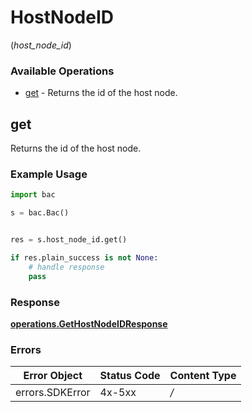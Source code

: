 # HostNodeID
(*host_node_id*)

### Available Operations

* [get](#get) - Returns the id of the host node.

## get

Returns the id of the host node.

### Example Usage

```python
import bac

s = bac.Bac()


res = s.host_node_id.get()

if res.plain_success is not None:
    # handle response
    pass

```


### Response

**[operations.GetHostNodeIDResponse](../../models/operations/gethostnodeidresponse.md)**
### Errors

| Error Object    | Status Code     | Content Type    |
| --------------- | --------------- | --------------- |
| errors.SDKError | 4x-5xx          | */*             |
